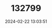 ---
title: "132799"
category: "Epinephelus quoyanus"
draft: false
date: 2024-02-22 13:03:51
languages:
  English: ["Barred-chest Rock-cod", "Honeycomb Grouper", "Long-finned Grouper", "Long-finned Rock Cod", "Longfin Rockcod", "Rockfish Grouper", "Longfin Grouper"]
  Spanish; Castilian: ["Mero Aleta Larga"]
---